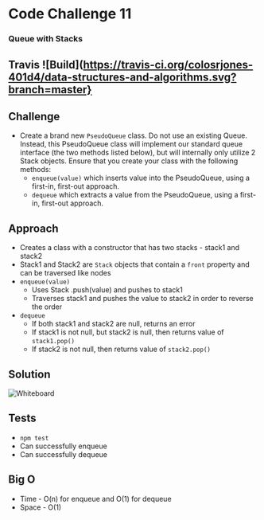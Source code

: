 # Code Challenge 11
### Queue with Stacks

## Travis ![Build](https://travis-ci.org/colosrjones-401d4/data-structures-and-algorithms.svg?branch=master}

## Challenge
* Create a brand new `PseudoQueue` class. Do not use an existing Queue. Instead, this PseudoQueue class will implement our standard queue interface (the two methods listed below), but will internally only utilize 2 Stack objects. Ensure that you create your class with the following methods:
  * `enqueue(value)` which inserts value into the PseudoQueue, using a first-in, first-out approach.
  * `dequeue` which extracts a value from the PseudoQueue, using a first-in, first-out approach.

## Approach
* Creates a class with a constructor that has two stacks - stack1 and stack2
* Stack1 and Stack2 are `Stack` objects that contain a `front` property and can be traversed like nodes
* `enqueue(value)`
  * Uses Stack .push(value) and pushes to stack1
  * Traverses stack1 and pushes the value to stack2 in order to reverse the order
* `dequeue`
  * If both stack1 and stack2 are null, returns an error
  * If stack1 is not null, but stack2 is null, then returns value of `stack1.pop()`
  * If stack2 is not null, then returns value of `stack2.pop()`

## Solution
![Whiteboard](assets/whiteboard.jpg)

## Tests
* `npm test`
* Can successfully enqueue 
* Can successfully dequeue

## Big O
* Time - O(n) for enqueue and O(1) for dequeue
* Space - O(1)
